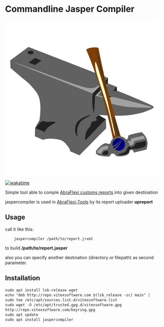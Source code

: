 Commandline Jasper Compiler
===========================

![logo](jaspercompiler.svg?raw=true)

[![wakatime](https://wakatime.com/badge/user/5abba9ca-813e-43ac-9b5f-b1cfdf3dc1c7/project/dd9822ba-7b9b-4130-a157-ef66b3da1675.svg)](https://wakatime.com/badge/user/5abba9ca-813e-43ac-9b5f-b1cfdf3dc1c7/project/dd9822ba-7b9b-4130-a157-ef66b3da1675)

Simple tool able to comple [AbraFlexi customs reports](https://github.com/Vitexus/winstrom-reports) into given destination

jaspercompiler is used in [AbraFlexi-Tools](https://github.com/VitexSoftware/AbraFlexi-Report-Tools) by its report uploader **upreport** 

Usage
-----

call it like this:

```shell
    jaspercompiler /path/to/report.jrxml
```
to build **/path/to/report.jasper**

also you can specify another destination (directory or filepath) as second parameter.

Installation
------------

```shell
sudo apt install lsb-release wget
echo "deb http://repo.vitexsoftware.com $(lsb_release -sc) main" | sudo tee /etc/apt/sources.list.d/vitexsoftware.list
sudo wget -O /etc/apt/trusted.gpg.d/vitexsoftware.gpg http://repo.vitexsoftware.com/keyring.gpg
sudo apt update
sudo apt install jaspercompiler
```

